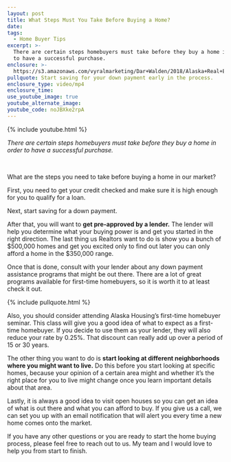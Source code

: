 ```yaml
---
layout: post
title: What Steps Must You Take Before Buying a Home?
date:
tags:
  - Home Buyer Tips
excerpt: >-
  There are certain steps homebuyers must take before they buy a home in order
  to have a successful purchase.
enclosure: >-
  https://s3.amazonaws.com/vyralmarketing/Dar+Walden/2018/Alaska+Real+Estate+%257C+Dar+Walden-+Home+Buying+Process.mp4
pullquote: Start saving for your down payment early in the process.
enclosure_type: video/mp4
enclosure_time:
use_youtube_image: true
youtube_alternate_image:
youtube_code: noJBXke2rpA
---
```


{% include youtube.html %}

<p style:"text-align: center"><em>There are certain steps homebuyers must take before they buy a home in order to have a successful purchase.</em></p>

<center>&nbsp;</center>

What are the steps you need to take before buying a home in our market?

First, you need to get your credit checked and make sure it is high enough for you to qualify for a loan.

Next, start saving for a down payment.

After that, you will want to **get pre-approved by a lender.** The lender will help you determine what your buying power is and get you started in the right direction. The last thing us Realtors want to do is show you a bunch of $500,000 homes and get you excited only to find out later you can only afford a home in the $350,000 range.

Once that is done, consult with your lender about any down payment assistance programs that might be out there. There are a lot of great programs available for first-time homebuyers, so it is worth it to at least check it out.

{% include pullquote.html %}

Also, you should consider attending Alaska Housing’s first-time homebuyer seminar. This class will give you a good idea of what to expect as a first-time homebuyer. If you decide to use them as your lender, they will also reduce your rate by 0.25%. That discount can really add up over a period of 15 or 30 years.

The other thing you want to do is **start looking at different neighborhoods where you might want to live.** Do this before you start looking at specific homes, because your opinion of a certain area might and whether it’s the right place for you to live might change once you learn important details about that area.

Lastly, it is always a good idea to visit open houses so you can get an idea of what is out there and what you can afford to buy. If you give us a call, we can set you up with an email notification that will alert you every time a new home comes onto the market.

If you have any other questions or you are ready to start the home buying process, please feel free to reach out to us. My team and I would love to help you from start to finish.
